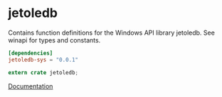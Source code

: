 # jetoledb #
Contains function definitions for the Windows API library jetoledb. See winapi for types and constants.

```toml
[dependencies]
jetoledb-sys = "0.0.1"
```

```rust
extern crate jetoledb;
```

[Documentation](https://retep998.github.io/doc/jetoledb/)
